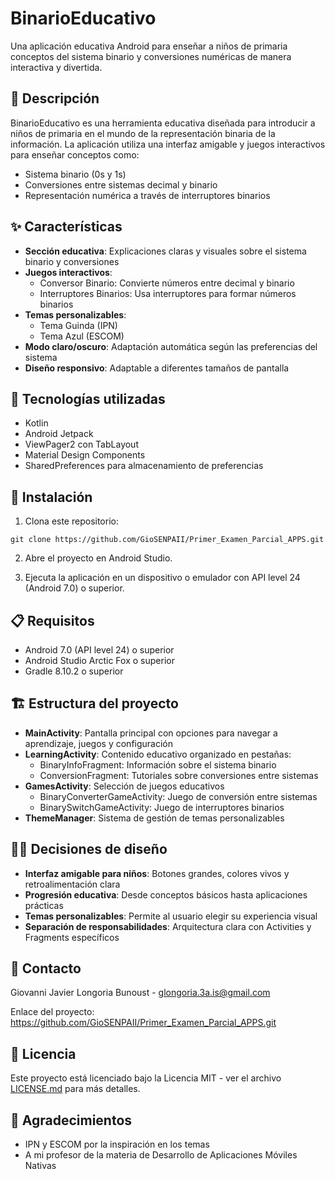 # BinarioEducativo

Una aplicación educativa Android para enseñar a niños de primaria conceptos del sistema binario y conversiones numéricas de manera interactiva y divertida.

## 📱 Descripción

BinarioEducativo es una herramienta educativa diseñada para introducir a niños de primaria en el mundo de la representación binaria de la información. La aplicación utiliza una interfaz amigable y juegos interactivos para enseñar conceptos como:

- Sistema binario (0s y 1s)
- Conversiones entre sistemas decimal y binario
- Representación numérica a través de interruptores binarios

## ✨ Características

- **Sección educativa**: Explicaciones claras y visuales sobre el sistema binario y conversiones
- **Juegos interactivos**: 
  - Conversor Binario: Convierte números entre decimal y binario
  - Interruptores Binarios: Usa interruptores para formar números binarios
- **Temas personalizables**:
  - Tema Guinda (IPN)
  - Tema Azul (ESCOM)
- **Modo claro/oscuro**: Adaptación automática según las preferencias del sistema
- **Diseño responsivo**: Adaptable a diferentes tamaños de pantalla


## 🔧 Tecnologías utilizadas

- Kotlin
- Android Jetpack
- ViewPager2 con TabLayout
- Material Design Components
- SharedPreferences para almacenamiento de preferencias

## 🚀 Instalación

1. Clona este repositorio:
```
git clone https://github.com/GioSENPAII/Primer_Examen_Parcial_APPS.git
```

2. Abre el proyecto en Android Studio.

3. Ejecuta la aplicación en un dispositivo o emulador con API level 24 (Android 7.0) o superior.

## 📋 Requisitos

- Android 7.0 (API level 24) o superior
- Android Studio Arctic Fox o superior
- Gradle 8.10.2 o superior

## 🏗️ Estructura del proyecto

- **MainActivity**: Pantalla principal con opciones para navegar a aprendizaje, juegos y configuración
- **LearningActivity**: Contenido educativo organizado en pestañas:
  - BinaryInfoFragment: Información sobre el sistema binario
  - ConversionFragment: Tutoriales sobre conversiones entre sistemas
- **GamesActivity**: Selección de juegos educativos
  - BinaryConverterGameActivity: Juego de conversión entre sistemas
  - BinarySwitchGameActivity: Juego de interruptores binarios
- **ThemeManager**: Sistema de gestión de temas personalizables

## 👨‍💻 Decisiones de diseño

- **Interfaz amigable para niños**: Botones grandes, colores vivos y retroalimentación clara
- **Progresión educativa**: Desde conceptos básicos hasta aplicaciones prácticas
- **Temas personalizables**: Permite al usuario elegir su experiencia visual
- **Separación de responsabilidades**: Arquitectura clara con Activities y Fragments específicos

## 📝 Contacto

Giovanni Javier Longoria Bunoust - glongoria.3a.is@gmail.com

Enlace del proyecto: https://github.com/GioSENPAII/Primer_Examen_Parcial_APPS.git

## 📄 Licencia

Este proyecto está licenciado bajo la Licencia MIT - ver el archivo [LICENSE.md](LICENSE.md) para más detalles.

## 🙏 Agradecimientos

- IPN y ESCOM por la inspiración en los temas
- A mi profesor de la materia de Desarrollo de Aplicaciones Móviles Nativas
